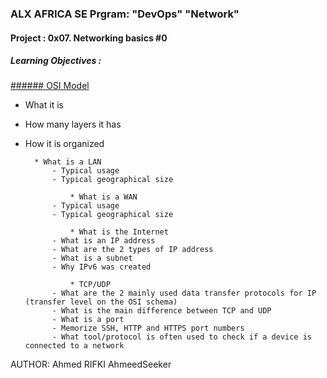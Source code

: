 ### ALX AFRICA SE Prgram: "DevOps" "Network"

#### Project : 0x07. Networking basics #0
##### Learning Objectives :
[###### OSI Model](0-OSI_model)
- What it is
- How many layers it has
- How it is organized

		* What is a LAN
			- Typical usage
			- Typical geographical size

                * What is a WAN
			- Typical usage
			- Typical geographical size

                * What is the Internet
			- What is an IP address
			- What are the 2 types of IP address
			- What is a subnet
			- Why IPv6 was created

                * TCP/UDP
			- What are the 2 mainly used data transfer protocols for IP (transfer level on the OSI schema)
			- What is the main difference between TCP and UDP
			- What is a port
			- Memorize SSH, HTTP and HTTPS port numbers
			- What tool/protocol is often used to check if a device is connected to a network

AUTHOR:
	Ahmed RIFKI <a>AhmeedSeeker</a>
